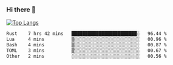 ### Hi there 👋

<!--
**3Xpl0it3r/3Xpl0it3r** is a ✨ _special_ ✨ repository because its `README.md` (this file) appears on your GitHub profile.

Here are some ideas to get you started:

- 🔭 I’m currently working on ...
- 🌱 I’m currently learning ...
- 👯 I’m looking to collaborate on ...
- 🤔 I’m looking for help with ...
- 💬 Ask me about ...
- 📫 How to reach me: ...
- 😄 Pronouns: ...
- ⚡ Fun fact: ...
-->


[![Top Langs](https://github-readme-stats.vercel.app/api/top-langs/?username=3Xpl0it3r&layout=compact)](https://github.com/3Xpl0it3r/3Xpl0it3r)

<!--START_SECTION:waka-->

```txt
Rust    7 hrs 42 mins   ████████████████████████░   96.44 %
Lua     4 mins          ▒░░░░░░░░░░░░░░░░░░░░░░░░   00.96 %
Bash    4 mins          ▒░░░░░░░░░░░░░░░░░░░░░░░░   00.87 %
TOML    3 mins          ▒░░░░░░░░░░░░░░░░░░░░░░░░   00.67 %
Other   2 mins          ░░░░░░░░░░░░░░░░░░░░░░░░░   00.56 %
```

<!--END_SECTION:waka-->
